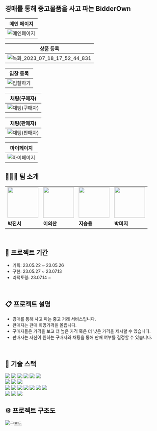 ## 경매를 통해 중고물품을 사고 파는 BidderOwn

| **메인 페이지** |
| :---: |
| ![메인페이지](https://github.com/BidderOwn/BidderOwn_BE/assets/77851079/ef01d54c-06b6-40ef-8783-f8712e91c667) |

| **상품 등록** |
| :---: |
| ![녹화_2023_07_18_17_52_44_831](https://github.com/BidderOwn/BidderOwn_BE/assets/77851079/d3657e9c-e532-4ec0-a49b-8dd1e9790116) |

| **입찰 등록** |
| :---: |
| ![입찰하기](https://github.com/BidderOwn/BidderOwn_BE/assets/77851079/7afbc0a7-94f9-436f-b517-60b534ff91c3) |


| **채팅(구매자)** |
| :---: |
| ![채팅(구매자)](https://github.com/BidderOwn/BidderOwn_BE/assets/77851079/62bfa4d4-aaf7-4cee-8d23-39e9b84b4846) |

| **채팅(판매자)** |
| :---: |
| ![채팅(판매자)](https://github.com/BidderOwn/BidderOwn_BE/assets/77851079/0f04a6c0-c35b-4458-9a1b-3e949c2b35cd) |

| **마이페이지** |
| :---: |
| ![마이페이지](https://github.com/BidderOwn/BidderOwn_BE/assets/77851079/7eb6578b-93db-4781-ae88-a3a0d4323658) |

## 🧑🏻‍💻 팀 소개

<table>
  <tr>
    <td>
        <a href="https://github.com/JinseoPark-bd">
            <img src="https://avatars.githubusercontent.com/u/73384343?v=4" width="100px" />
        </a>
    </td>
    <td>
        <a href="https://github.com/Eui9179">
            <img src="https://avatars.githubusercontent.com/u/83222282?v=4" width="100px" />
        </a>
    </td>
    <td>
        <a href="https://github.com/gkfktkrh153">
            <img src="https://avatars.githubusercontent.com/u/77851079?v=4" width="100px" />
        </a>
    </td>
    <td>
        <a href="https://github.com/PARK-MI-JI">
            <img src="https://avatars.githubusercontent.com/u/125886713?v=4" width="100px" />
        </a>
    </td>
  </tr>
  <tr>
    <td><b>박진서</b></td>
    <td><b>이의찬</b></td>
    <td><b>지승용</b></td>
    <td><b>박미지</b></td>
  </tr>
</table>

<br>

## 📅 프로젝트 기간
- 기획: 23.05.22 ~ 23.05.26
- 구현: 23.05.27 ~ 23.07.13
- 리팩토링: 23.07.14 ~

<br>

## 📋 프로젝트 설명
- 경매를 통해 사고 파는 중고 거래 서비스입니다.
- 판매자는 판매 희망가격을 올립니다.
- 구매자들은 가격을 보고 더 높은 가격 혹은 더 낮은 가격을 제시할 수 있습니다.
- 판매자는 자신이 원하는 구매자와 채팅을 통해 판매 여부를 결정할 수 있습니다.

<br>

## 🔧 기술 스택
<div align=left>
<img src="https://img.shields.io/badge/java 17-007396?style=for-the-badge&logo=java&logoColor=white">
<img src="https://img.shields.io/badge/springboot 2.7.12-6DB33F?style=for-the-badge&logo=springboot&logoColor=white">
<img src="https://img.shields.io/badge/spring security-6DB33F?style=for-the-badge&logo=springsecurity&logoColor=white">
<img src="https://img.shields.io/badge/spring data jpa-6DB33F?style=for-the-badge&logo=spring&logoColor=white">
<img src="https://img.shields.io/badge/websocket-6DB33F?style=for-the-badge&logo=spring&logoColor=white">
<img src="https://img.shields.io/badge/spring scheduler-6DB33F?style=for-the-badge&logo=spring&logoColor=white">
<br>
<img src="https://img.shields.io/badge/junit5-25A162?style=for-the-badge&logo=junit5&logoColor=white">
<img src="https://img.shields.io/badge/mysql 8.0-4479A1?style=for-the-badge&logo=mysql&logoColor=white">
<img src="https://img.shields.io/badge/redis-DC382D?style=for-the-badge&logo=redis&logoColor=white">

<br>

<img src="https://img.shields.io/badge/ncp-03C75A?style=for-the-badge&logo=naver&logoColor=white">
<img src="https://img.shields.io/badge/nginx-009639?style=for-the-badge&logo=nginx&logoColor=white">
<img src="https://img.shields.io/badge/docker-2496ED?style=for-the-badge&logo=docker&logoColor=white">

[//]: # (<img src="https://img.shields.io/badge/kubernetes-326CE5?style=for-the-badge&logo=kubernetes&logoColor=white">)

<img src="https://img.shields.io/badge/github actions-2088FF?style=for-the-badge&logo=githubactions&logoColor=white">
<img src="https://img.shields.io/badge/ngrinder-F15833?style=for-the-badge&logo=naver&logoColor=white">
<img src="https://img.shields.io/badge/swagger-85EA2D?style=for-the-badge&logo=swagger&logoColor=black">
<img src="https://img.shields.io/badge/vue.js-4FC08D?style=for-the-badge&logo=vuedotjs&logoColor=white">

<br>

<img src="https://img.shields.io/badge/github-181717?style=for-the-badge&logo=github&logoColor=white">
<img src="https://img.shields.io/badge/git-F05032?style=for-the-badge&logo=git&logoColor=white">
<img src="https://img.shields.io/badge/notion-000000?style=for-the-badge&logo=notion&logoColor=white">

<br>

## ⚙️ 프로젝트 구조도
![구조도](https://github.com/BidderOwn/BidderOwn_BE/assets/83222282/1d064e44-ba80-4310-86f7-1f0165cced3d)

